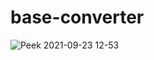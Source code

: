 # base-converter

![Peek 2021-09-23 12-53](https://user-images.githubusercontent.com/67978032/134541701-3b6d3a48-fcee-47ab-a1e2-e5348c431cd6.gif)

